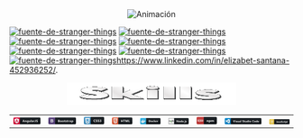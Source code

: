

<div align="center">
  <img src="https://github.com/ElyJF/ElyJF/blob/main/Dise%C3%B1o%20sin%20t%C3%ADtulo%20(2)%20(2).gif" alt="Animación" autoplay loop />
</div>


<a href="https://fontmeme.com/es/fuente-de-stranger-things/"><img src="https://fontmeme.com/permalink/230629/67b55741b0870831b4cadb69e8f7241d.png" alt="fuente-de-stranger-things" width="100%" height="80" border="0"></a>
<a href="https://fontmeme.com/es/fuente-de-stranger-things/"><img src="https://fontmeme.com/permalink/230629/0ee313282c7cd9704253d6803fd97285.png" alt="fuente-de-stranger-things" width="100%" height="80" border="0"></a>
<a href="https://fontmeme.com/es/fuente-de-stranger-things/"><img src="https://fontmeme.com/permalink/230629/289364744597e493569293e78a3c82b3.png" alt="fuente-de-stranger-things" width="100%" height="80" border="0"></a>
<a href="https://fontmeme.com/es/fuente-de-stranger-things/"><img src="https://fontmeme.com/permalink/230629/4bf5d222ef71fbdf8b35e6af4561d389.png" alt="fuente-de-stranger-things" width="100%" height="80" border="0"></a>
<a href="https://fontmeme.com/es/fuente-de-stranger-things/"><img src="https://fontmeme.com/permalink/230629/e9b3cf5430e5a86ad7b2656e6b3e20bc.png" alt="fuente-de-stranger-things" width="100%" height="80" border="0"></a>
<a href="https://fontmeme.com/es/fuente-de-stranger-things/"><img src="https://fontmeme.com/permalink/230629/2871c9ebb1517a37f2ebd948ac09d236.png" alt="fuente-de-stranger-things" width="100%" height="80" border="0"></a>
<a href="https://fontmeme.com/es/fuente-de-stranger-things/"><img src="https://fontmeme.com/permalink/230629/f0c70feb99c3351ee64715c4a47e255b.png" alt="fuente-de-stranger-things" width="100%" height="80" border="0"></a>https://www.linkedin.com/in/elizabet-santana-452936252/.

<div align="center">
<img src="https://github.com/ElyJF/ElyJF/blob/main/Skills-28-6-2023.gif" width="300px" height="40px" autoplay loop/>
</div>



<div align="center">
  <table>
    <tr>
      <td align="center">
        <img src="https://raw.githubusercontent.com/ElyJF/ElyJF/main/angular_button_icon_151960%20(1).png" alt="Texto alternativo" width="100%">
      </td>
      <td align="center">
        <img src="https://raw.githubusercontent.com/ElyJF/ElyJF/main/bootstrap_button_icon_151958%20(1).png" alt="Texto alternativo" width="100%">
      </td>
      <td align="center">
        <img src="https://raw.githubusercontent.com/ElyJF/ElyJF/main/css_button_icon_151935.png" alt="Texto alternativo" width="100%">
      </td>
      <td align="center">
        <img src="https://raw.githubusercontent.com/ElyJF/ElyJF/main/html_button_icon_151929%20(1).png" alt="Texto alternativo" width="100%">
      </td>
      <td align="center">
        <img src="https://raw.githubusercontent.com/ElyJF/ElyJF/main/docker_button_icon_151885.png" alt="Texto alternativo" width="100%">
      </td>
      <td align="center">
        <img src="https://raw.githubusercontent.com/ElyJF/ElyJF/main/nodejs_button_icon_151951.png" alt="Texto alternativo" width="100%">
      </td>
      <td align="center">
        <img src="https://raw.githubusercontent.com/ElyJF/ElyJF/main/npm_button_icon_151891.png" alt="Texto alternativo" width="100%">
      </td>
      <td align="center">
        <img src="https://raw.githubusercontent.com/ElyJF/ElyJF/main/visualstudio_code_button_icon_151868%20(2).png" alt="Texto alternativo" width="100%">
      </td>
        <td align="center">
        <img src="https://raw.githubusercontent.com/ElyJF/ElyJF/main/js_button_icon_151927.png" alt="Texto alternativo" width="100%">
      </td>
    </tr>
  </table>
</div>




